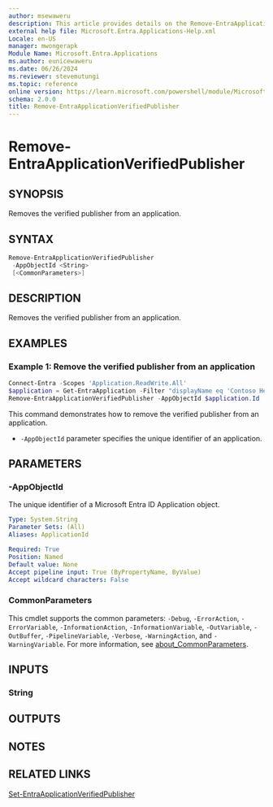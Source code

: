 ```yaml
---
author: msewaweru
description: This article provides details on the Remove-EntraApplicationVerifiedPublisher command.
external help file: Microsoft.Entra.Applications-Help.xml
Locale: en-US
manager: mwongerapk
Module Name: Microsoft.Entra.Applications
ms.author: eunicewaweru
ms.date: 06/26/2024
ms.reviewer: stevemutungi
ms.topic: reference
online version: https://learn.microsoft.com/powershell/module/Microsoft.Entra.Applications/Remove-EntraApplicationVerifiedPublisher
schema: 2.0.0
title: Remove-EntraApplicationVerifiedPublisher
---
```


# Remove-EntraApplicationVerifiedPublisher

## SYNOPSIS

Removes the verified publisher from an application.

## SYNTAX

```powershell
Remove-EntraApplicationVerifiedPublisher
 -AppObjectId <String>
 [<CommonParameters>]
```

## DESCRIPTION

Removes the verified publisher from an application.

## EXAMPLES

### Example 1: Remove the verified publisher from an application

```powershell
Connect-Entra -Scopes 'Application.ReadWrite.All'
$application = Get-EntraApplication -Filter "displayName eq 'Contoso Helpdesk Application'"
Remove-EntraApplicationVerifiedPublisher -AppObjectId $application.Id
```

This command demonstrates how to remove the verified publisher from an application.  

- `-AppObjectId` parameter specifies the unique identifier of an application.

## PARAMETERS

### -AppObjectId

The unique identifier of a Microsoft Entra ID Application object.

```yaml
Type: System.String
Parameter Sets: (All)
Aliases: ApplicationId

Required: True
Position: Named
Default value: None
Accept pipeline input: True (ByPropertyName, ByValue)
Accept wildcard characters: False
```

### CommonParameters

This cmdlet supports the common parameters: `-Debug`, `-ErrorAction`, `-ErrorVariable`, `-InformationAction`, `-InformationVariable`, `-OutVariable`, `-OutBuffer`, `-PipelineVariable`, `-Verbose`, `-WarningAction`, and `-WarningVariable`. For more information, see [about_CommonParameters](https://go.microsoft.com/fwlink/?LinkID=113216).

## INPUTS

### String

## OUTPUTS

## NOTES

## RELATED LINKS

[Set-EntraApplicationVerifiedPublisher](Set-EntraApplicationVerifiedPublisher.md)
